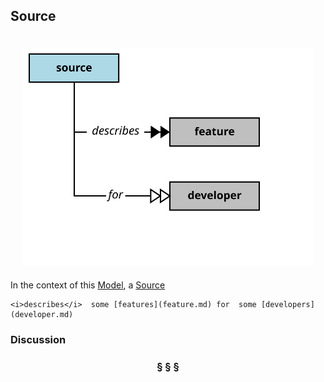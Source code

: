 ## Source

<div  style="float: right; margin: 20px"><img src="source.svg"/></div>

In the context of this [Model](model.md), a [Source](source.md)

```
<i>describes</i>  some [features](feature.md) for  some [developers](developer.md)
```

### Discussion



<h3 align="center"><b>&sect; &sect; &sect;</b></h3>
